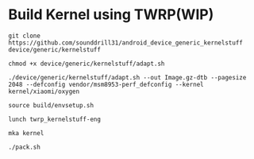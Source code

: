 # Build Kernel using TWRP(WIP)

```git clone https://github.com/sounddrill31/android_device_generic_kernelstuff device/generic/kernelstuff```

```chmod +x device/generic/kernelstuff/adapt.sh```

```./device/generic/kernelstuff/adapt.sh --out Image.gz-dtb --pagesize 2048 --defconfig vendor/msm8953-perf_defconfig --kernel kernel/xiaomi/oxygen```

```source build/envsetup.sh```

```lunch twrp_kernelstuff-eng```

```mka kernel```

```./pack.sh```